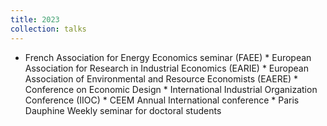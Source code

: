 ```yaml
---
title: 2023
collection: talks
---
```

* French Association for Energy Economics seminar (FAEE) * European Association for Research in Industrial Economics (EARIE) * European Association of Environmental and Resource Economists (EAERE) * Conference on Economic Design * International Industrial Organization Conference (IIOC) * CEEM Annual International conference * Paris Dauphine Weekly seminar for doctoral students
